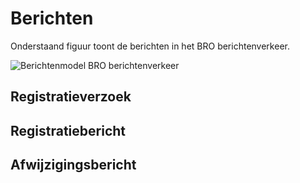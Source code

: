# Berichten

Onderstaand figuur toont de berichten in het BRO berichtenverkeer.

![Berichtenmodel BRO berichtenverkeer](media/fig-berichtenmodel-zonder-onderdelen)

## Registratieverzoek




## Registratiebericht

## Afwijzigingsbericht
